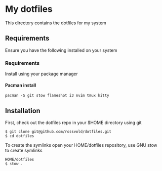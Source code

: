 # My dotfiles

This directory contains the dotfiles for my system

## Requirements

Ensure you have the following installed on your system

### Requirements

Install using your package manager

#### Pacman install
```
pacman -S git stow flameshot i3 nvim tmux kitty
```

## Installation

First, check out the dotfiles repo in your $HOME directory using git

```
$ git clone git@github.com/rossvold/dotfiles.git
$ cd dotfiles
```

To create the symlinks open your HOME/dotfiles repository, use GNU stow to create symlinks

```
HOME/dotfiles
$ stow .
```

